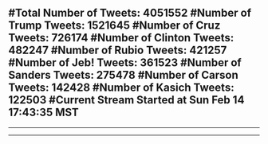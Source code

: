 #Total Number of Tweets: 4051552 
#Number of Trump Tweets: 1521645
#Number of Cruz Tweets: 726174
#Number of Clinton Tweets: 482247
#Number of Rubio Tweets: 421257
#Number of Jeb! Tweets: 361523
#Number of Sanders Tweets: 275478
#Number of Carson Tweets: 142428
#Number of Kasich Tweets: 122503
#Current Stream Started at Sun Feb 14 17:43:35 MST
---
---
---
